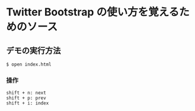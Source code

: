 Twitter Bootstrap の使い方を覚えるためのソース
==============================================

## デモの実行方法

    $ open index.html

### 操作

    shift + n: next
    shift + p: prev
    shift + i: index
